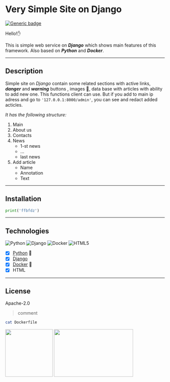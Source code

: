 # Very Simple Site on Django
[![Generic badge](https://img.shields.io/badge/Python-3.10-green.svg)](https://www.python.org/)


Hello!:hand:

This is simple web service on ***Django*** which shows main features of this framework. Also based on ***Python*** and ***Docker***.
___


## Description
Simple site on *Django* contain some related sections with active links, ___danger___ and ___warning___ buttons , images :evergreen_tree:, data base with articles with ability to add new one. This functions client can use. But if you add to main ip adress and go to `'127.0.0.1:8000/admin'`, you can see and redact added acticles.

*It has the following structure:*
1. Main
2. About us
3. Contacts
4. News
    * 1-st news
    * ...
    * last news
5. Add article 
    * Name
    * Annotation
    * Text
___

## Installation

```python
print('ffbfdz')
```
___

## Technologies
![Python](https://img.shields.io/badge/python-3670A0?style=for-the-badge&logo=python&logoColor=ffdd54)   ![Django](https://img.shields.io/badge/django-%23092E20.svg?style=for-the-badge&logo=django&logoColor=white)   ![Docker](https://img.shields.io/badge/docker-%230db7ed.svg?style=for-the-badge&logo=docker&logoColor=white)   ![HTML5](https://img.shields.io/badge/html5-%23E34F26.svg?style=for-the-badge&logo=html5&logoColor=white)   
- [x] [Python](https://www.python.org/) :snake:
- [x] [Django](https://www.djangoproject.com/)
- [x] [Docker](https://www.docker.com/) :whale:
- [x] HTML
___

## License
Apache-2.0

> comment
```bash
cat Dockerfile
```

<img src="https://cdn-icons-png.flaticon.com/512/919/919852.png?w=740&t=st=1674815666~exp=1674816266~hmac=d8675dffadfc01e1bb6ec97b220b11c5e004da72099526ebc7569461b3b0ce53" width="150" height="150" >   <img src="https://cdn.pixabay.com/photo/2014/05/07/15/19/django-339744_960_720.png" width="250" height="150" >
